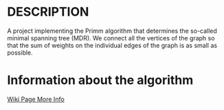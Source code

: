 # DESCRIPTION
A project implementing the Primm algorithm that determines the so-called minimal spanning tree (MDR).
We connect all the vertices of the graph so that the sum of weights on the individual edges of the graph is as small as possible.

# Information about the algorithm

<a href = https://en.wikipedia.org/wiki/Prim%27s_algorithm> Wiki Page </a>
<a href = https://eduinf.waw.pl/inf/alg/001_search/0141.php> More Info </a>
